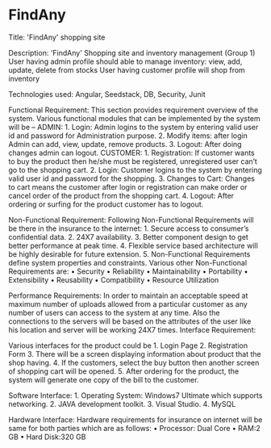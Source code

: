 # FindAny

Title:
'FindAny' shopping site


Description:
 'FindAny' Shopping site and inventory management (Group 1)  
User having admin profile should able to manage inventory: view, add, update, delete from stocks
User having customer profile will shop from inventory


Technologies used: 
Angular, Seedstack, DB, Security, Junit


Functional Requirement:
This section provides requirement overview of the system. Various functional modules that can be implemented by the system will be –
ADMIN:
    1. Login: Admin logins to the system by entering valid user id and password for Administration purpose.
    2. Modify items: after login Admin can add, view, update, remove products.
3. Logout: After doing changes admin can logout.
CUSTOMER:
    1. Registration: If customer wants to buy the product then he/she must be registered, unregistered user can’t go to the shopping cart.
    2. Login: Customer logins to the system by entering valid user id and password for the shopping.
    3. Changes to Cart: Changes to cart means the customer after login or registration can make order or cancel order of the product from the shopping cart. 
4.	 Logout: After ordering or surfing for the product customer has to logout.


Non-Functional Requirement:
Following Non-Functional Requirements will be there in the insurance to the internet: 
    1. Secure access to consumer’s confidential data.
    2. 24X7 availability.
    3. Better component design to get better performance at peak time. 
    4.  Flexible service based architecture will be highly desirable for future extension.
    5. Non-Functional Requirements define system properties and constraints. Various other Non-Functional Requirements are: 
    • Security 
    • Reliability
    • Maintainability 
    • Portability
    • Extensibility 
    • Reusability 
    • Compatibility
    • Resource Utilization
    
    
Performance Requirements: 
In order to maintain an acceptable speed at maximum number of uploads allowed from a particular customer as any number of users can access to the system at any time. Also the connections to the servers will be based on the attributes of the user like his location and server will be working 24X7 times.
Interface Requirement: 

Various interfaces for the product could be
    1. Login Page
    2. Registration Form 
    3. There will be a screen displaying information about product that the shop having.
    4. If the customers, select the buy button then another screen of shopping cart will be opened. 
    5. After ordering for the product, the system will generate one copy of the bill to the customer.
    
Software Interface: 
    1. Operating System: Windows7 Ultimate which supports networking.
    2. JAVA development toolkit.
    3. Visual Studio.
    4. MySQL
    
Hardware Interface: 
Hardware requirements for insurance on internet will be same for both parties which are as follows: 
    • Processor: Dual Core 
    • RAM:2 GB
    • Hard Disk:320 GB 
